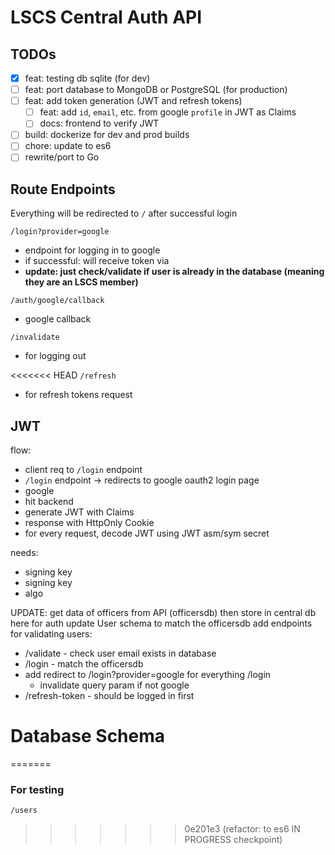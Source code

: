 # LSCS Central Auth API

## TODOs

- [x] feat: testing db sqlite (for dev)
- [ ] feat: port database to MongoDB or PostgreSQL (for production)
- [ ] feat: add token generation (JWT and refresh tokens)
    - [ ] feat: add `id`, `email`, etc. from google `profile` in JWT as Claims
    - [ ] docs: frontend to verify JWT
- [ ] build: dockerize for dev and prod builds
- [ ] chore: update to es6
- [ ] rewrite/port to Go

## Route Endpoints

Everything will be redirected to `/` after successful login

`/login?provider=google`
- endpoint for logging in to google
- if successful: will receive token via 
- **update: just check/validate if user is already in the database (meaning they are an LSCS member)**

`/auth/google/callback`
- google callback

`/invalidate`
- for logging out

<<<<<<< HEAD
`/refresh`
- for refresh tokens request


## JWT

flow:
- client req to `/login` endpoint
-  `/login` endpoint -> redirects to google oauth2 login page
-  google
- hit backend
- generate JWT with Claims
-  response with HttpOnly Cookie
-  for every request, decode JWT using JWT asm/sym secret

needs:
- signing key
- signing key
- algo


UPDATE:
get data of officers from API (officersdb)
then store in central db here for auth
update User schema to match the officersdb
add endpoints for validating users:
- /validate - check user email exists in database
- /login - match the officersdb
- add redirect to /login?provider=google for everything /login
  - invalidate query param if not google
- /refresh-token - should be logged in first


# Database Schema
=======
### For testing

`/users`
>>>>>>> 0e201e3 (refactor: to es6 IN PROGRESS checkpoint)
